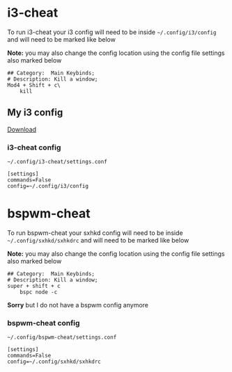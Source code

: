 # i3-cheat

To run i3-cheat your i3 config will need to be inside `~/.config/i3/config` and will need to be marked like below

**Note:** you may also change the config location using the config file settings also marked below

```
## Category:  Main Keybinds;
# Description: Kill a window;
Mod4 + Shift + c\
	kill
```

## My i3 config

[Download](https://raw.githubusercontent.com/The-Repo-Club/DotFiles/master/.config/i3/config)

### i3-cheat config
`~/.config/i3-cheat/settings.conf`
```
[settings]
commands=False
config=~/.config/i3/config
```

# bspwm-cheat

To run bspwm-cheat your sxhkd config will need to be inside `~/.config/sxhkd/sxhkdrc` and will need to be marked like below

**Note:** you may also change the config location using the config file settings also marked below

```
## Category:  Main Keybinds;
# Description: Kill a window;
super + shift + c
	bspc node -c
```

**Sorry** but I do not have a bspwm config anymore

### bspwm-cheat config
`~/.config/bspwm-cheat/settings.conf`
```
[settings]
commands=False
config=~/.config/sxhkd/sxhkdrc
```
